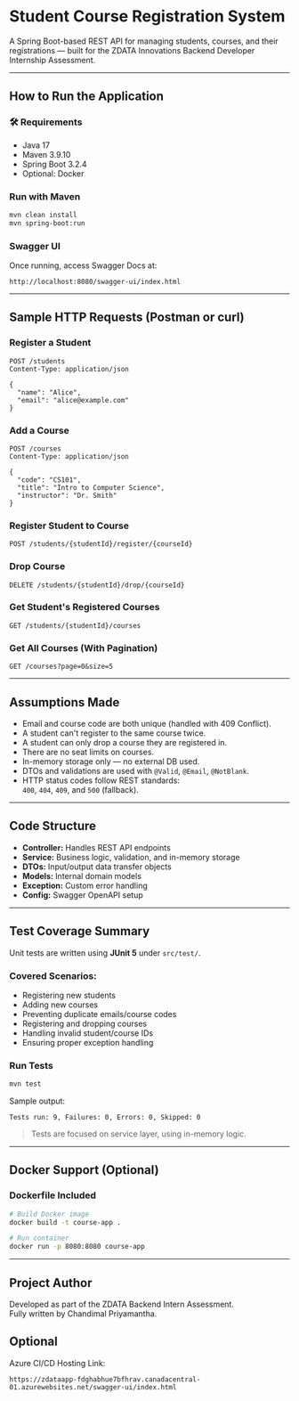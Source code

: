 #  Student Course Registration System

A Spring Boot-based REST API for managing students, courses, and their registrations — built for the ZDATA Innovations Backend Developer Internship Assessment.

---

##  How to Run the Application

### 🛠 Requirements
- Java 17
- Maven 3.9.10
- Spring Boot 3.2.4
- Optional: Docker

###  Run with Maven
```bash
mvn clean install
mvn spring-boot:run
```

###  Swagger UI
Once running, access Swagger Docs at:

```
http://localhost:8080/swagger-ui/index.html
```

---

## Sample HTTP Requests (Postman or curl)

###  Register a Student
```http
POST /students
Content-Type: application/json

{
  "name": "Alice",
  "email": "alice@example.com"
}
```

### Add a Course
```http
POST /courses
Content-Type: application/json

{
  "code": "CS101",
  "title": "Intro to Computer Science",
  "instructor": "Dr. Smith"
}
```

### Register Student to Course
```http
POST /students/{studentId}/register/{courseId}
```

### Drop Course
```http
DELETE /students/{studentId}/drop/{courseId}
```

###  Get Student's Registered Courses
```http
GET /students/{studentId}/courses
```

###  Get All Courses (With Pagination)
```http
GET /courses?page=0&size=5
```

---

##  Assumptions Made

- Email and course code are both unique (handled with 409 Conflict).
- A student can't register to the same course twice.
- A student can only drop a course they are registered in.
- There are no seat limits on courses.
- In-memory storage only — no external DB used.
- DTOs and validations are used with `@Valid`, `@Email`, `@NotBlank`.
- HTTP status codes follow REST standards:  
  `400`, `404`, `409`, and `500` (fallback).

---

## Code Structure

- **Controller:** Handles REST API endpoints  
- **Service:** Business logic, validation, and in-memory storage  
- **DTOs:** Input/output data transfer objects  
- **Models:** Internal domain models  
- **Exception:** Custom error handling  
- **Config:** Swagger OpenAPI setup  

---

## Test Coverage Summary

Unit tests are written using **JUnit 5** under `src/test/`.

###  Covered Scenarios:
- Registering new students
- Adding new courses
- Preventing duplicate emails/course codes
- Registering and dropping courses
- Handling invalid student/course IDs
- Ensuring proper exception handling

### Run Tests
```bash
mvn test
```

Sample output:
```
Tests run: 9, Failures: 0, Errors: 0, Skipped: 0
```

> Tests are focused on service layer, using in-memory logic.

---

##  Docker Support (Optional)

### Dockerfile Included
```bash
# Build Docker image
docker build -t course-app .

# Run container
docker run -p 8080:8080 course-app
```

---

##  Project Author

Developed as part of the ZDATA Backend Intern Assessment.  
Fully written by Chandimal Priyamantha.

## Optional
Azure CI/CD Hosting Link:
```http
https://zdataapp-fdghabhue7bfhrav.canadacentral-01.azurewebsites.net/swagger-ui/index.html
```
